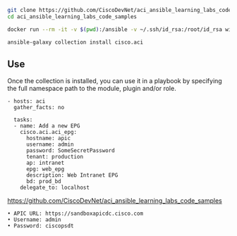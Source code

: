 
```bash
git clone https://github.com/CiscoDevNet/aci_ansible_learning_labs_code_samples
cd aci_ansible_learning_labs_code_samples

docker run --rm -it -v $(pwd):/ansible -v ~/.ssh/id_rsa:/root/id_rsa willhallonline/ansible:latest /bin/sh

ansible-galaxy collection install cisco.aci
```

## Use
Once the collection is installed, you can use it in a playbook by specifying the full namespace path to the module, plugin and/or role.

```
- hosts: aci
  gather_facts: no

  tasks:
  - name: Add a new EPG
    cisco.aci.aci_epg:
      hostname: apic
      username: admin
      password: SomeSecretPassword
      tenant: production
      ap: intranet
      epg: web_epg
      description: Web Intranet EPG
      bd: prod_bd
    delegate_to: localhost
```

https://github.com/CiscoDevNet/aci_ansible_learning_labs_code_samples

	• APIC URL: https://sandboxapicdc.cisco.com
	• Username: admin 
	• Password: ciscopsdt
